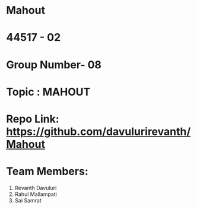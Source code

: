 # Mahout
# 44517 - 02
# Group Number- 08
# Topic : MAHOUT
# Repo Link: https://github.com/davulurirevanth/Mahout
# Team Members:
1. Revanth Davuluri 
2. Rahul Mallampati
3. Sai Samrat 

